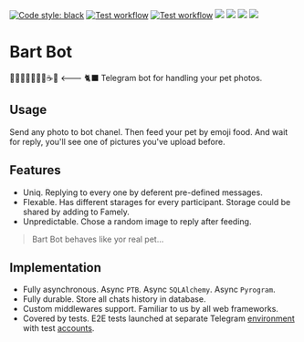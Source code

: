 [![Code style: black](https://img.shields.io/badge/code%20style-black-000000.svg)](https://github.com/psf/black)
[![Test workflow](https://github.com/MishaVyb/bart-bot/actions/workflows/tests.yml/badge.svg)](https://github.com/MishaVyb/bart-bot/actions/workflows/tests.yml)
[![Test workflow](https://github.com/MishaVyb/bart-bot/actions/workflows/deploy.yml/badge.svg)](https://github.com/MishaVyb/bart-bot/actions/workflows/deploy.yml) ![](https://img.shields.io/badge/PTB-20.1-blue) ![](https://img.shields.io/badge/Pyrogram-2.0.1-blue) ![](https://img.shields.io/badge/Anyio-3.6.2-blue) ![](https://img.shields.io/badge/SQLAlchemy-2.0.4-blue)

# Bart Bot
🥛🍥🥟🍚🥓🍙🥖☕️🍣 <--- 🐈‍⬛
Telegram bot for handling your pet photos.

## Usage
Send any photo to bot chanel. Then feed your pet by emoji food. And wait for reply, you'll see one of pictures you've upload before.

## Features
- Uniq. Replying to every one by deferent pre-defined messages.
- Flexable. Has different starages for every participant. Storage could be shared by adding to Famely.
- Unpredictable. Chose a random image to reply after feeding.

> Bart Bot behaves like yor real pet...

## Implementation
- Fully asynchronous. Async `PTB`. Async `SQLAlchemy`. Async `Pyrogram`.
- Fully durable. Store all chats history in database.
- Custom middlewares support. Familiar to us by all web frameworks.
- Covered by tests. E2E tests launched at separate Telegram [environment](https://core.telegram.org/bots/features#testing-your-bot) with test [accounts](https://core.telegram.org/api/auth#test-accounts).

